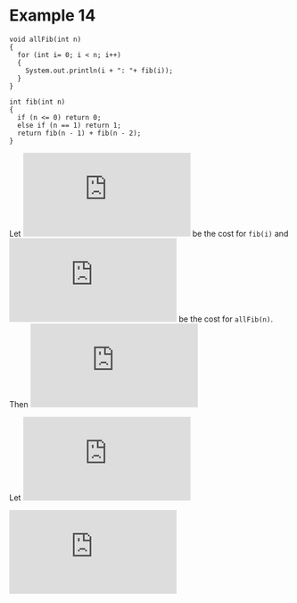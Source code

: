 # Example 14

```
void allFib(int n)
{
  for (int i= 0; i < n; i++)
  {
    System.out.println(i + ": "+ fib(i));
  }
}

int fib(int n)
{
  if (n <= 0) return 0;
  else if (n == 1) return 1;
  return fib(n - 1) + fib(n - 2);
}

```

Let ![C_i](https://latex.codecogs.com/svg.latex?C_i) be the cost for `fib(i)` and ![T(n)](https://latex.codecogs.com/svg.latex?T%28n%29) be the cost for `allFib(n)`. Then
![T(n) = \sum_{i=0}^{n-1} C_i = \sum_{i=0}^{n-1} O\left(\left(\frac{1+\sqrt{5}}{2}\right)^n\right)](https://latex.codecogs.com/svg.latex?T%28n%29%20%3D%20%5Csum_%7Bi%3D0%7D%5E%7Bn-1%7D%20C_i%20%3D%20%5Csum_%7Bi%3D0%7D%5E%7Bn-1%7D%20O%5Cleft%28%5Cleft%28%5Cfrac%7B1&plus;%5Csqrt%7B5%7D%7D%7B2%7D%5Cright%29%5En%5Cright%29)

Let ![\alpha = \frac{1+\sqrt{5}}{2}](https://latex.codecogs.com/svg.latex?%5Calpha%20%3D%20%5Cfrac%7B1&plus;%5Csqrt%7B5%7D%7D%7B2%7D)

![T(n) = O\left(\frac{(1-\alpha^{n-1}}{\alpha-1}\right) = O(\alpha^n)](https://latex.codecogs.com/svg.latex?T%28n%29%20%3D%20O%5Cleft%28%5Cfrac%7B%281-%5Calpha%5E%7Bn-1%7D%7D%7B%5Calpha-1%7D%5Cright%29%20%3D%20O%28%5Calpha%5En%29)
